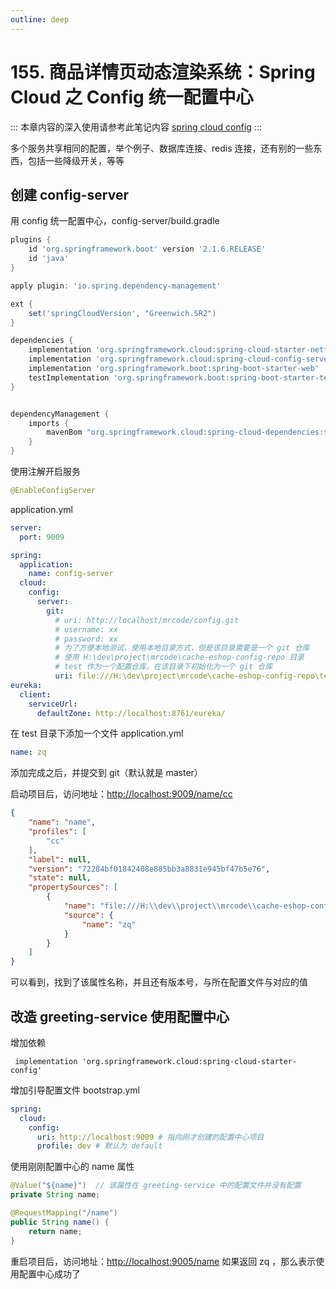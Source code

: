 ```yaml
---
outline: deep
---
```

# 155. 商品详情页动态渲染系统：Spring Cloud 之 Config 统一配置中心

:::
本章内容的深入使用请参考此笔记内容 [spring cloud config](/spring-cloud-tutorial/config/)
:::

多个服务共享相同的配置，举个例子、数据库连接、redis 连接，还有别的一些东西，包括一些降级开关，等等

## 创建 config-server

用 config 统一配置中心，config-server/build.gradle

```groovy
plugins {
    id 'org.springframework.boot' version '2.1.6.RELEASE'
    id 'java'
}

apply plugin: 'io.spring.dependency-management'

ext {
    set('springCloudVersion', "Greenwich.SR2")
}

dependencies {
    implementation 'org.springframework.cloud:spring-cloud-starter-netflix-eureka-client'
    implementation 'org.springframework.cloud:spring-cloud-config-server'
    implementation 'org.springframework.boot:spring-boot-starter-web'
    testImplementation 'org.springframework.boot:spring-boot-starter-test'
}


dependencyManagement {
    imports {
        mavenBom "org.springframework.cloud:spring-cloud-dependencies:${springCloudVersion}"
    }
}

```

使用注解开启服务

```java
@EnableConfigServer
```

application.yml

```yml
server:
  port: 9009

spring:
  application:
    name: config-server
  cloud:
    config:
      server:
        git:
          # uri: http://localhost/mrcode/config.git
          # username: xx
          # password: xx
          # 为了方便本地测试，使用本地目录方式，但是该目录需要是一个 git 仓库
          # 使用 H:\dev\project\mrcode\cache-eshop-config-repo 目录
          # test 作为一个配置仓库，在该目录下初始化为一个 git 仓库
          uri: file:///H:\dev\project\mrcode\cache-eshop-config-repo\test
eureka:
  client:
    serviceUrl:
      defaultZone: http://localhost:8761/eureka/
```

在 test 目录下添加一个文件 application.yml

```yml
name: zq
```

添加完成之后，并提交到 git（默认就是 master）

启动项目后，访问地址：<http://localhost:9009/name/cc>

```json
{
    "name": "name",
    "profiles": [
        "cc"
    ],
    "label": null,
    "version": "72284bf01842408e885bb3a8831e945bf47b5e76",
    "state": null,
    "propertySources": [
        {
            "name": "file:///H:\\dev\\project\\mrcode\\cache-eshop-config-repo\\test/application.yml",
            "source": {
                "name": "zq"
            }
        }
    ]
}
```

可以看到，找到了该属性名称，并且还有版本号，与所在配置文件与对应的值

## 改造 greeting-service 使用配置中心

增加依赖

```
 implementation 'org.springframework.cloud:spring-cloud-starter-config'
```

增加引导配置文件 bootstrap.yml

```yml
spring:
  cloud:
    config:
      uri: http://localhost:9009 # 指向刚才创建的配置中心项目
      profile: dev # 默认为 default
```

使用刚刚配置中心的 name 属性

```java
@Value("${name}")  // 该属性在 greeting-service 中的配置文件并没有配置
private String name;

@RequestMapping("/name")
public String name() {
    return name;
}
```

重启项目后，访问地址：<http://localhost:9005/name>  如果返回 zq ，那么表示使用配置中心成功了
